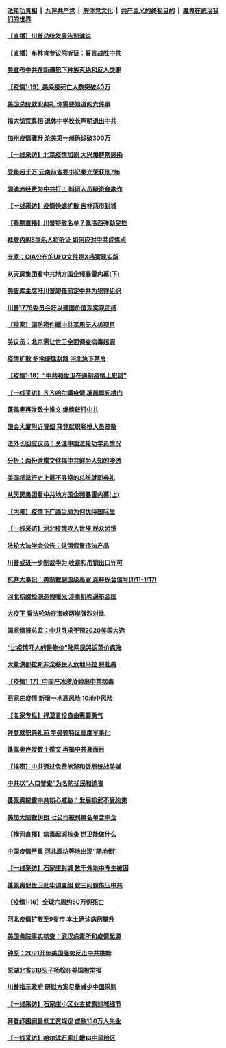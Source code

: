 ####  [法轮功真相](../../../../basic/blob/master/README.md?t=01200731) &nbsp;|&nbsp; [九评共产党](../../../../9ping.md/blob/master/README.md?t=01200731) &nbsp;|&nbsp; [解体党文化](../../../../jtdwh.md/blob/master/README.md?t=01200731)  &nbsp;|&nbsp; [共产主义的终极目的](../../../../gczydzjmd.md/blob/master/README.md?t=01200731) &nbsp;|&nbsp; [魔鬼在统治我们的世界](../../../../mgztzwmdsj.md/blob/master/README.md?t=01200731) 

#### [【直播】川普总统发表告别演说](../pages/nf4514/n12698685.md?t=01200731) 

#### [【直播】布林肯参议院听证：誓言战胜中共](../pages/nf4514/n12698357.md?t=01200731) 

#### [美宣布中共在新疆犯下种族灭绝和反人类罪](../pages/nf4514/n12698504.md?t=01200731) 

#### [【疫情1·19】美染疫死亡人数突破40万](../pages/nf4514/n12697627.md?t=01200731) 

#### [美国总统就职典礼 你需要知道的六件事](../pages/nf4514/n12698405.md?t=01200731) 

#### [揭大饥荒真相 退休中学校长声明退出中共](../pages/nf4514/n12697528.md?t=01200731) 

#### [加州疫情骤升 沦美第一州确诊破300万](../pages/nf4514/n12698217.md?t=01200731) 

#### [【一线采访】北京疫情加剧 大兴爆群聚感染](../pages/nf4514/n12697611.md?t=01200731) 

#### [受贿超千万 云南前省委书记秦光荣获刑7年](../pages/nf4514/n12697660.md?t=01200731) 

#### [领澳洲经费为中共打工 科研人员疑资金欺诈](../pages/nf4514/n12697640.md?t=01200731) 

#### [【一线采访】疫情快速扩散 吉林两市封城](../pages/nf4514/n12697108.md?t=01200731) 

#### [【秦鹏直播】川普特赦名单？佩洛西弹劾受挫](../pages/nf4514/n12696708.md?t=01200731) 

#### [拜登内阁5提名人将听证 如何应对中共成焦点](../pages/nf4514/n12696783.md?t=01200731) 

#### [专家：CIA公布的UFO文件是X档案现实版](../pages/nf4514/n12696611.md?t=01200731) 

#### [从天房集团看中共地方国企频暴雷内幕(下)](../pages/nf4514/n12694075.md?t=01200731) 

#### [美智库主席吁川普卸任前定中共为犯罪组织](../pages/nf4514/n12696509.md?t=01200731) 

#### [川普1776委员会吁以建国价值观实现团结](../pages/nf4514/n12696684.md?t=01200731) 

#### [【独家】国防密件曝中共军用无人机项目](../pages/nf4514/n12696443.md?t=01200731) 

#### [美议员：北京需让世卫全面调查病毒起源](../pages/nf4514/n12696294.md?t=01200731) 

#### [疫情扩散 多地硬性封路 河北急下禁令](../pages/nf4514/n12696229.md?t=01200731) 

#### [【疫情1·18】“中共和世卫在遏制疫情上犯错”](../pages/nf4514/n12695375.md?t=01200731) 

#### [【一线采访】齐齐哈尔瞒疫情 凌晨焊死楼门](../pages/nf4514/n12696105.md?t=01200731) 

#### [蓬佩奥再发数十推文 继续敲打中共](../pages/nf4514/n12696087.md?t=01200731) 

#### [国会大厦附近冒烟 拜登就职彩排人员疏散](../pages/nf4514/n12696073.md?t=01200731) 

#### [法外长回应议员：关注中国法轮功学员情况](../pages/nf4514/n12695356.md?t=01200731) 

#### [分析：两份泄露文件揭中共鲜为人知的渗透](../pages/nf4514/n12691849.md?t=01200731) 

#### [美国将举行史上最不寻常的总统就职典礼](../pages/nf4514/n12694982.md?t=01200731) 

#### [从天房集团看中共地方国企频暴雷内幕(上)](../pages/nf4514/n12694044.md?t=01200731) 

#### [【内幕】疫情下广西当局为何优待国际生](../pages/nf4514/n12691803.md?t=01200731) 

#### [【一线采访】河北疫情攻入晋陕 民众恐慌](../pages/nf4514/n12694164.md?t=01200731) 

#### [法轮大法学会公告：认清假冒违法产品](../pages/nf4514/n12694384.md?t=01200731) 

#### [川普或进一步制裁华为 收紧和吊销出口许可](../pages/nf4514/n12694190.md?t=01200731) 

#### [抗共大事记：美制裁副国级高官 连释保台信号(1/11-1/17)](../pages/nf4514/n12693991.md?t=01200731) 

#### [河北核酸检测造假曝光 涉事机构遍布全国](../pages/nf4514/n12694183.md?t=01200731) 

#### [大疫下 看法轮功在海峡两岸强烈对比](../pages/nf4514/n12694195.md?t=01200731) 

#### [国家情报总监：中共寻求干预2020美国大选](../pages/nf4514/n12694199.md?t=01200731) 

#### [“比疫情吓人的是物价”陆网民哭诉菜价疯涨](../pages/nf4514/n12693931.md?t=01200731) 

#### [大量洪都拉斯非法移民入危地马拉 将赴美](../pages/nf4514/n12693870.md?t=01200731) 

#### [【疫情1·17】中国产冰激凌验出中共病毒](../pages/nf4514/n12693414.md?t=01200731) 

#### [石家庄疫情 新增一地高风险 10地中风险](../pages/nf4514/n12693724.md?t=01200731) 

#### [【名家专栏】捍卫言论自由需要勇气](../pages/nf4514/n12693559.md?t=01200731) 

#### [拜登就职典礼前 华盛顿特区高度军事化](../pages/nf4514/n12693715.md?t=01200731) 

#### [蓬佩奥连发数十推文 再揭中共真面目](../pages/nf4514/n12693032.md?t=01200731) 

#### [【揭密】中共通过免费旅游和饭局统战美媒](../pages/nf4514/n12689361.md?t=01200731) 

#### [中共以“人口普查”为名的扰民和迫害](../pages/nf4514/n12679201.md?t=01200731) 

#### [蓬佩奥披露中共核心威胁：发展核武不受约束](../pages/nf4514/n12678091.md?t=01200731) 

#### [美加大制裁伊朗 七公司被列黑名单含中企](../pages/nf4514/n12692792.md?t=01200731) 

#### [【横河直播】病毒起源核查 世卫能做什么](../pages/nf4514/n12692894.md?t=01200731) 

#### [中国疫情严重 河北廊坊等地出现“随地倒”](../pages/nf4514/n12692722.md?t=01200731) 

#### [【一线采访】石家庄封城 数千外地中专生被困](../pages/nf4514/n12692502.md?t=01200731) 

#### [蓬佩奥促世卫赴华调查组 就三问题施压中共](../pages/nf4514/n12692257.md?t=01200731) 

#### [【疫情1·16】全球六周约50万例死亡](../pages/nf4514/n12692088.md?t=01200731) 

#### [河北疫情扩散至9省市 本土确诊病例攀升](../pages/nf4514/n12692077.md?t=01200731) 

#### [美国务院事实核查：武汉病毒所和疫情起源](../pages/nf4514/n12691560.md?t=01200731) 

#### [钟原：2021开年美国强势反击中共挑衅](../pages/nf4514/n12691367.md?t=01200731) 

#### [原湖北省610头子杨松在美国被举报](../pages/nf4514/n12690922.md?t=01200731) 

#### [川普指示政府 研拟方案尽量减少中国采购](../pages/nf4514/n12691576.md?t=01200731) 

#### [【一线采访】石家庄小区业主披露封城细节](../pages/nf4514/n12691197.md?t=01200731) 

#### [拜登纾困案最低工资规定 或致130万人失业](../pages/nf4514/n12691054.md?t=01200731) 

#### [【一线采访】哈尔滨石家庄增13中风险区](../pages/nf4514/n12690986.md?t=01200731) 

